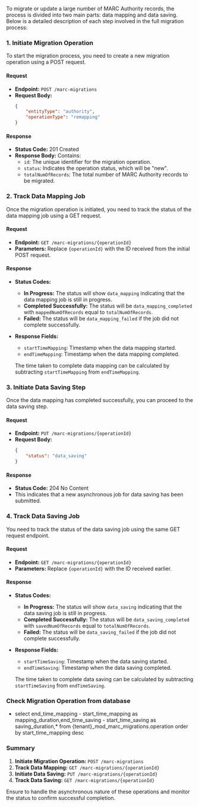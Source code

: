 To migrate or update a large number of MARC Authority records, the process is divided into two main parts: data mapping and data saving. Below is a detailed description of each step involved in the full migration process:

### 1. Initiate Migration Operation

To start the migration process, you need to create a new migration operation using a POST request.

#### **Request**
- **Endpoint:** `POST /marc-migrations`
- **Request Body:**
  ```json
  {
      "entityType": "authority",
      "operationType": "remapping"
  }
  ```

#### **Response**
- **Status Code:** 201 Created
- **Response Body:** Contains:
  - `id`: The unique identifier for the migration operation.
  - `status`: Indicates the operation status, which will be "new".
  - `totalNumOfRecords`: The total number of MARC Authority records to be migrated.

### 2. Track Data Mapping Job

Once the migration operation is initiated, you need to track the status of the data mapping job using a GET request.

#### **Request**
- **Endpoint:** `GET /marc-migrations/{operationId}`
- **Parameters:** Replace `{operationId}` with the ID received from the initial POST request.

#### **Response**
- **Status Codes:**
  - **In Progress:** The status will show `data_mapping` indicating that the data mapping job is still in progress.
  - **Completed Successfully:** The status will be `data_mapping_completed` with `mappedNumOfRecords` equal to `totalNumOfRecords`.
  - **Failed:** The status will be `data_mapping_failed` if the job did not complete successfully.

- **Response Fields:**
  - `startTimeMapping`: Timestamp when the data mapping started.
  - `endTimeMapping`: Timestamp when the data mapping completed.

  The time taken to complete data mapping can be calculated by subtracting `startTimeMapping` from `endTimeMapping`.

### 3. Initiate Data Saving Step

Once the data mapping has completed successfully, you can proceed to the data saving step.

#### **Request**
- **Endpoint:** `PUT /marc-migrations/{operationId}`
- **Request Body:**
  ```json
  {
      "status": "data_saving"
  }
  ```

#### **Response**
- **Status Code:** 204 No Content
- This indicates that a new asynchronous job for data saving has been submitted.

### 4. Track Data Saving Job

You need to track the status of the data saving job using the same GET request endpoint.

#### **Request**
- **Endpoint:** `GET /marc-migrations/{operationId}`
- **Parameters:** Replace `{operationId}` with the ID received earlier.

#### **Response**
- **Status Codes:**
  - **In Progress:** The status will show `data_saving` indicating that the data saving job is still in progress.
  - **Completed Successfully:** The status will be `data_saving_completed` with `savedNumOfRecords` equal to `totalNumOfRecords`.
  - **Failed:** The status will be `data_saving_failed` if the job did not complete successfully.

- **Response Fields:**
  - `startTimeSaving`: Timestamp when the data saving started.
  - `endTimeSaving`: Timestamp when the data saving completed.

  The time taken to complete data saving can be calculated by subtracting `startTimeSaving` from `endTimeSaving`.

### Check Migration Operation from database
 - select end_time_mapping - start_time_mapping as mapping_duration,end_time_saving - start_time_saving as saving_duration,* from {tenant}_mod_marc_migrations.operation order by start_time_mapping desc

### Summary

1. **Initiate Migration Operation:** `POST /marc-migrations`
2. **Track Data Mapping:** `GET /marc-migrations/{operationId}`
3. **Initiate Data Saving:** `PUT /marc-migrations/{operationId}`
4. **Track Data Saving:** `GET /marc-migrations/{operationId}`

Ensure to handle the asynchronous nature of these operations and monitor the status to confirm successful completion.